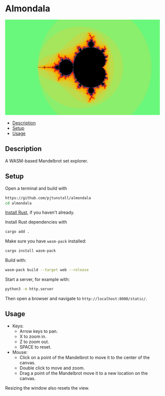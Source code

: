 # Almondala

![Mandelbrot](initial.jpg)

- [Description](#description)
- [Setup](#setup)
- [Usage](#usage)

## Description

A WASM-based Mandelbrot set explorer.

## Setup

Open a terminal and build with

```bash
https://github.com/pjtunstall/almondala
cd almondala
```

[Install Rust](https://www.rust-lang.org/tools/install), if you haven't already.

Install Rust dependencies with

```bash
cargo add .
```

Make sure you have `wasm-pack` installed:

```bash
cargo install wasm-pack
```

Build with:

```bash
wasm-pack build --target web --release
```

Start a server, for example with:

```bash
python3 -m http.server
```

Then open a browser and navigate to `http://localhost:8000/static/`.

## Usage

- Keys:
  - Arrow keys to pan.
  - X to zoom in.
  - Z to zoom out.
  - SPACE to reset.
- Mouse:
  - Click on a point of the Mandelbrot to move it to the center of the canvas.
  - Double click to move and zoom.
  - Drag a point of the Mandelbrot move it to a new location on the canvas.

Resizing the window also resets the view.
